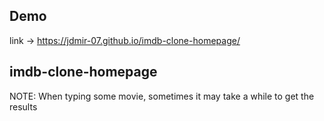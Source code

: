 ## Demo
link -> https://jdmir-07.github.io/imdb-clone-homepage/
## imdb-clone-homepage
NOTE: When typing some movie, sometimes it may take a while to get the results

